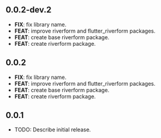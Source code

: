 ## 0.0.2-dev.2

 - **FIX**: fix library name.
 - **FEAT**: improve riverform and flutter_riverform packages.
 - **FEAT**: create base riverform package.
 - **FEAT**: create riverform package.

## 0.0.2

 - **FIX**: fix library name.
 - **FEAT**: improve riverform and flutter_riverform packages.
 - **FEAT**: create base riverform package.
 - **FEAT**: create riverform package.

## 0.0.1

* TODO: Describe initial release.

